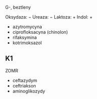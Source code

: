 G-, beztleny

Oksydaza: $-$
Ureaza: $-$
Laktoza: $+$
Indol: $+$


- azytromycyna
- ciprofloksacyna (chinolon)
- rifaksymina
- kotrimoksazol

## K1

ZOMR
- ceftazydym
- ceftriakson
- aminoglikozydy